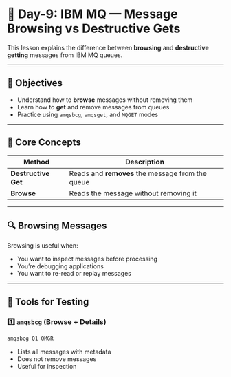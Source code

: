 # 📘 Day-9: IBM MQ — Message Browsing vs Destructive Gets

This lesson explains the difference between **browsing** and **destructive getting** messages from IBM MQ queues.

---

## 🔹 Objectives

- Understand how to **browse** messages without removing them
- Learn how to **get** and remove messages from queues
- Practice using `amqsbcg`, `amqsget`, and `MQGET` modes

---

## 🧠 Core Concepts

| Method           | Description                                 |
|------------------|---------------------------------------------|
| **Destructive Get** | Reads and **removes** the message from the queue |
| **Browse**          | Reads the message without removing it     |

---

## 🔍 Browsing Messages

Browsing is useful when:
- You want to inspect messages before processing
- You’re debugging applications
- You want to re-read or replay messages

---

## 🧪 Tools for Testing

### 1️⃣ `amqsbcg` (Browse + Details)

```bash
amqsbcg Q1 QMGR
```
- Lists all messages with metadata
- Does not remove messages
- Useful for inspection
